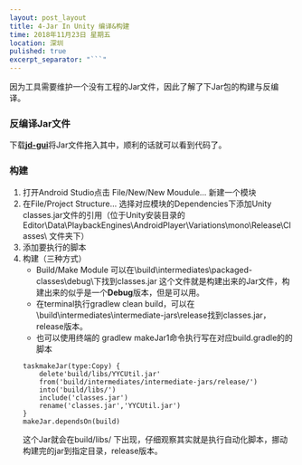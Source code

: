 ```yaml
---
layout: post_layout
title: 4-Jar In Unity 编译&构建
time: 2018年11月23日 星期五
location: 深圳
pulished: true
excerpt_separator: "```"
---
```


因为工具需要维护一个没有工程的Jar文件，因此了解了下Jar包的构建与反编译。

### 反编译Jar文件
下载[**jd-gui**](https://github.com/java-decompiler/jd-gui)将Jar文件拖入其中，顺利的话就可以看到代码了。

### 构建
1. 打开Android Studio点击 File/New/New Moudule... 新建一个模块
1. 在File/Project Structure... 选择对应模块的Dependencies下添加Unity classes.jar文件的引用（位于Unity安装目录的 Editor\Data\PlaybackEngines\AndroidPlayer\Variations\mono\Release\Classes\ 文件夹下）
1. 添加要执行的脚本
1. 构建（三种方式）
	- Build/Make Module 可以在\build\intermediates\packaged-classes\debug\下找到classes.jar 这个文件就是构建出来的Jar文件，构建出来的似乎是一个**Debug**版本，但是可以用。
	- 在terminal执行gradlew clean build，可以在\build\intermediates\intermediate-jars\release找到classes.jar，release版本。
	- 也可以使用终端的 gradlew makeJar1命令执行写在对应build.gradle的的脚本
	```	
	taskmakeJar(type:Copy) {
		delete'build/libs/YYCUtil.jar'
		from('build/intermediates/intermediate-jars/release/')
		into('build/libs/')
		include('classes.jar')
		rename('classes.jar','YYCUtil.jar')
	}
	makeJar.dependsOn(build)
	```
	这个Jar就会在build/libs/ 下出现，仔细观察其实就是执行自动化脚本，挪动构建完的jar到指定目录，release版本。

